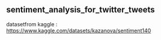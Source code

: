 ## sentiment_analysis_for_twitter_tweets
datasetfrom kaggle : https://www.kaggle.com/datasets/kazanova/sentiment140
